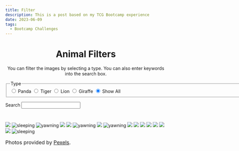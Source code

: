 ```yaml
---
title: Filter
description: This is a post based on my TCG Bootcamp experience
date: 2023-06-09
tags:
  - Bootcamp Challenges
---
```


<head>
  <!-- Required meta tags -->
  <meta charset="utf-8">
  <meta name="viewport" content="width=device-width, initial-scale=1">

  <title>Filter!</title>

  <style>
 h1{
  text-align: center;
}

.form-preamble {
  text-align: center;
}

form {
  width: 55em;
  margin: 1em auto;
}

fieldset {
  margin-bottom: 1em;
}

.hidden {
  display: none;
}

button {
  margin-left: 1em;
}

/* Populating the summary shouldn't affect the images */
#summary {
  min-height: 2em;
}

small {
  margin-top: 1em;
  display: block;
  font-size: medium;
}
  </style>

</head>

<body>
 <!--
  Four animals:
  - pandas
  - tigers
  - lions
  - giraffes
-->
<h1>Animal Filters</h1>
<p class="form-preamble">
  You can filter the images by selecting a type. You can also enter keywords into the search box.
</p>
<form id="filters">
  <fieldset>
    <legend>Type</legend>
      <input type="radio" name="animalType" id="panda" value="panda">
      <label for="panda">Panda</label>
      <input type="radio" name="animalType" id="tiger" value="tiger">
      <label for="tiger">Tiger</label>
      <input type="radio" name="animalType" id="lion" value="lion">
      <label for="lion">Lion</label>
      <input type="radio" name="animalType" id="giraffe" value="giraffe">
      <label for="giraffe">Giraffe</label>
      <input type="radio" name="animalType" id="all" value="all" checked>
      <label for="all">Show All</label>
  </fieldset>
  <label for="search">Search</label>
  <input type="search" name="search" id="search">
</form>

<div id="summary"></div>
<div id="results">
<img animal="panda" class="imageFilter" src="https://images.pexels.com/photos/4444036/pexels-photo-4444036.jpeg?auto=compress&cs=tinysrgb&w=300">
<img animal="panda" class="imageFilter" alt="sleeping" src="https://images.pexels.com/photos/4741847/pexels-photo-4741847.jpeg?auto=compress&cs=tinysrgb&w=300">
<img animal="lion" class="imageFilter" alt="yawning" src="https://images.pexels.com/photos/2265248/pexels-photo-2265248.jpeg?auto=compress&cs=tinysrgb&w=300">
<img animal="giraffe" class="imageFilter" src="https://images.pexels.com/photos/5745126/pexels-photo-5745126.jpeg?auto=compress&cs=tinysrgb&w=300">
<img animal="giraffe" class="imageFilter" src="https://images.pexels.com/photos/1054699/pexels-photo-1054699.jpeg?auto=compress&cs=tinysrgb&w=300">
<img animal="lion" class="imageFilter" alt="yawning" src="https://images.pexels.com/photos/3498323/pexels-photo-3498323.jpeg?auto=compress&cs=tinysrgb&w=300">
<img animal="panda" class="imageFilter" src="https://images.pexels.com/photos/6939449/pexels-photo-6939449.jpeg?auto=compress&cs=tinysrgb&w=300">
<img animal="tiger" class="imageFilter" alt="yawning" src="https://images.pexels.com/photos/40553/tiger-yawning-snow-adult-40553.jpeg?auto=compress&cs=tinysrgb&w=300">
<img animal="giraffe" class="imageFilter" src="https://images.pexels.com/photos/4577496/pexels-photo-4577496.jpeg?auto=compress&cs=tinysrgb&w=300">
<img animal="tiger" class="imageFilter" src="https://images.pexels.com/photos/2668607/pexels-photo-2668607.jpeg?auto=compress&cs=tinysrgb&w=300">
<img animal="tiger" class="imageFilter" src="https://images.pexels.com/photos/1926335/pexels-photo-1926335.jpeg?auto=compress&cs=tinysrgb&w=300">
<img animal="lion" class="imageFilter" src="https://images.pexels.com/photos/46795/lion-big-cat-predator-safari-46795.jpeg?auto=compress&cs=tinysrgb&w=300">
<img animal="tiger" class="imageFilter" src="https://images.pexels.com/photos/831275/pexels-photo-831275.jpeg?auto=compress&cs=tinysrgb&w=300">
<img animal="lion" class="imageFilter" src="https://images.pexels.com/photos/1320412/pexels-photo-1320412.jpeg?auto=compress&cs=tinysrgb&w=300">
<img animal="giraffe" class="imageFilter" src="https://images.pexels.com/photos/4577498/pexels-photo-4577498.jpeg?auto=compress&cs=tinysrgb&w=300">
<img animal="panda" class="imageFilter" alt="sleeping" src="https://images.pexels.com/photos/4741848/pexels-photo-4741848.jpeg?auto=compress&cs=tinysrgb&w=300">
</div>

<small>Photos provided by <a href="https://www.pexels.com">Pexels</a>.</small>

  <script>
 const images = document.getElementsByClassName('imageFilter');
// Get the form by ID from the live collection 'document.forms'.
const form = document.forms.filters;
// Get the radio elements by name from the live collection 'form.elements'.
const animalRadios = form.elements.animalType;
// Get the search text field by name from the live collection 'form.elements'.
const search = form.elements.search;
// Get the summary element (for "showing animals that match...").
const summary = document.getElementById('summary');

function shouldShowImage(image) {
  // Get the currently selected animal from the animal type radios collection.
  const selectedAnimal = animalRadios.value;
  // If 'Show All' isn't selected, and the currently selected animal doesn't
  // match the current image's 'animal' attribute, then it shouldn't be visible.
  if (selectedAnimal !== 'all' && selectedAnimal !== image.getAttribute('animal')) {
    return false;
  }
  // At this point we know the animal isn't filtered out by the radio buttons.
  // So if there's nothing in the search text field, it should be visible.
  if (!search.value) {
    return true;
  }
  // At this point we know there's something in the search text field. If the
  // image's alt attribute includes the search value, then the image should be
  // visible; otherwise it shouldn't.
  // For a case insensitive match, convert both the alt text and the search query
  // to lower case.
  return image.alt.toLowerCase().includes(search.value.toLowerCase());
}

function update() {
  filterAnimals();
  updateSummary();
}

// Now update the summary on page load for the default selection.
updateSummary();

function filterAnimals() {
  for (const image of images) {
    if (shouldShowImage(image)) {
      image.classList.remove('hidden');
    }
    else {
      image.classList.add('hidden');
    }
  }  
}

function updateSummary() {
  // Steve used Node.textContent here, which we haven't learnt.
  // We could use Element.innerHTML instead.
  // It's generally safer to use Node.textContent to set dynamic text content:
  // with innerHTML you always have to ensure you're dealing with trusted input.
  // See https://developer.mozilla.org/en-US/docs/Web/API/Node/textContent
  const filterLabel = form.querySelector(`label[for=${animalRadios.value}]`).textContent;
  // If the search value exists... (colon means "doesn't exist"
  summary.textContent = search.value ?
    `Showing animals that match the filter "${filterLabel}" and the search "${search.value}".` :
    `Showing animals that match the filter "${filterLabel}".`;
}

// Prevent submission of the form. Even though there's no submit button, there are
// other ways to trigger a submission, eg. pressing ENTER on a text field.
form.addEventListener('submit', function (event) {
  event.preventDefault();
});

// Whenever an animal type is selected via the radio buttons, run filterAnimals.
for (const animalRadio of animalRadios) {
  animalRadio.addEventListener('change', update);
}

// Whenever the search query in the search text field is changed, run filterAnimals.
search.addEventListener('keyup', update);
  </script>
</body>